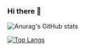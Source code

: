 ### Hi there 👋

![Anurag's GitHub stats](https://github-readme-stats.vercel.app/api?username=flylofty&show_icons=true&theme=cobalt)

[![Top Langs](https://github-readme-stats.vercel.app/api/top-langs/?username=flylofty&layout=compact&theme=cobalt)](https://github.com/anuraghazra/github-readme-stats)

<!--
**flylofty/flylofty** is a ✨ _special_ ✨ repository because its `README.md` (this file) appears on your GitHub profile.

Here are some ideas to get you started:

- 🔭 I’m currently working on ...
- 🌱 I’m currently learning ...
- 👯 I’m looking to collaborate on ...
- 🤔 I’m looking for help with ...
- 💬 Ask me about ...
- 📫 How to reach me: ...
- 😄 Pronouns: ...
- ⚡ Fun fact: ...
-->
